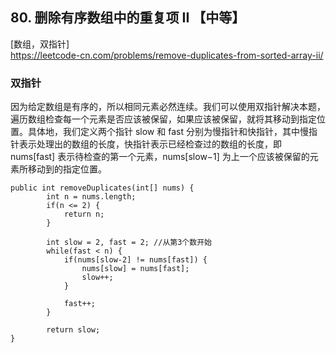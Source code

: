 ## 80. 删除有序数组中的重复项 II 【中等】      
[数组，双指针]     
https://leetcode-cn.com/problems/remove-duplicates-from-sorted-array-ii/      

### 双指针     
因为给定数组是有序的，所以相同元素必然连续。我们可以使用双指针解决本题，遍历数组检查每一个元素是否应该被保留，如果应该被保留，就将其移动到指定位置。具体地，我们定义两个指针 slow 和 fast 分别为慢指针和快指针，其中慢指针表示处理出的数组的长度，快指针表示已经检查过的数组的长度，即 nums[fast] 表示待检查的第一个元素，nums[slow−1] 为上一个应该被保留的元素所移动到的指定位置。       
```
public int removeDuplicates(int[] nums) {
        int n = nums.length;
        if(n <= 2) {
            return n;
        }

        int slow = 2, fast = 2; //从第3个数开始
        while(fast < n) {
            if(nums[slow-2] != nums[fast]) {
                nums[slow] = nums[fast];
                slow++;
            }

            fast++;
        }

        return slow;
}
```



